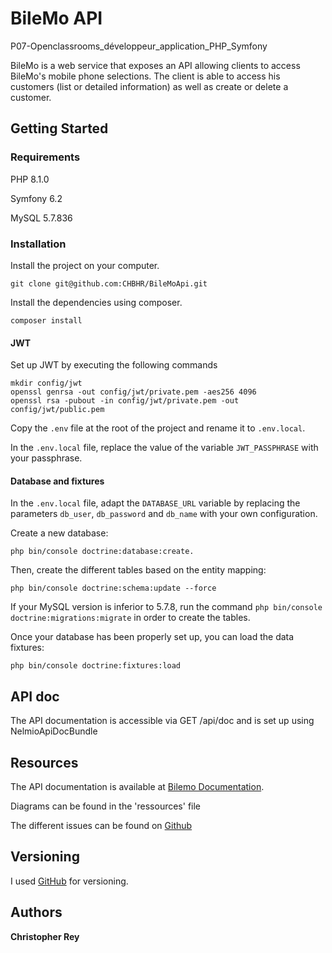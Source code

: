# BileMo API
P07-Openclassrooms_développeur_application_PHP_Symfony

BileMo is a web service that exposes an API allowing clients to access BileMo's mobile phone selections. 
The client is able to access his customers (list or detailed information) as well as create or delete a customer.

## Getting Started

### Requirements

PHP 8.1.0

Symfony 6.2

MySQL 5.7.836

### Installation

Install the project on your computer.
```
git clone git@github.com:CHBHR/BileMoApi.git
```

Install the dependencies using composer.
```
composer install
``` 

#### JWT
Set up JWT by executing the following commands 
```
mkdir config/jwt 
openssl genrsa -out config/jwt/private.pem -aes256 4096
openssl rsa -pubout -in config/jwt/private.pem -out config/jwt/public.pem
```

Copy the `.env` file at the root of the project and rename it to `.env.local`.

In the `.env.local` file, replace the value of the variable `JWT_PASSPHRASE` with your passphrase.

#### Database and fixtures
In the `.env.local` file, adapt the `DATABASE_URL` variable by replacing the parameters `db_user`, `db_password` and `db_name` with your own configuration.

Create a new database: 
```
php bin/console doctrine:database:create. 
```
Then, create the different tables based on the entity mapping:
```
php bin/console doctrine:schema:update --force
```

If your MySQL version is inferior to 5.7.8, run the command `php bin/console doctrine:migrations:migrate` in order to create the tables.

Once your database has been properly set up, you can load the data fixtures:
```
php bin/console doctrine:fixtures:load
```

## API doc

The API documentation is accessible via GET /api/doc and is set up using NelmioApiDocBundle

## Resources 
The API documentation is available at [Bilemo Documentation](https://127.0.0.1:8000/api/doc). 

Diagrams can be found in the 'ressources' file

The different issues can be found on [Github](https://github.com/CHBHR/BileMo/issues?q=is%3Aissue+is%3Aclosed)

## Versioning

I used [GitHub](https://github.com/CHBHR/BileMo) for versioning. 

## Authors

**Christopher Rey** 
